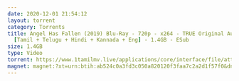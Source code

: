 ```yaml
---
date: 2020-12-01 21:54:12
layout: torrent
category: Torrents
title: Angel Has Fallen (2019) Blu-Ray - 720p - x264 - TRUE Original Audios
  [Tamil + Telugu + Hindi + Kannada + Eng] - 1.4GB - ESub
size: 1.4GB
type: Video
torrent: https://www.1tamilmv.live/applications/core/interface/file/attachment.php?id=69480
magnet: magnet:?xt=urn:btih:ab524c0a3fd3c050a820120f3faa7c2a2d1f57f0&dn=www.1TamilMV.live%20-%20Angel%20Has%20Fallen%20(2019)%20Blu-Ray%20-%20720p%20-%c2%a0%5bTam%20%2b%20Tel%20%2b%20Hin%20%2b%20Kan%c2%a0%2b%20Eng%5d%20-%20ESub.mkv&tr=udp%3a%2f%2fp4p.arenabg.com%3a1337%2fannounce&tr=http%3a%2f%2fpow7.com%3a80%2fannounce&tr=udp%3a%2f%2ftracker.tiny-vps.com%3a6969%2fannounce&tr=http%3a%2f%2ftracker2.itzmx.com%3a6961%2fannounce&tr=udp%3a%2f%2f151.80.120.114%3a2710%2fannounce&tr=udp%3a%2f%2f9.rarbg.com%3a2790%2fannounce&tr=udp%3a%2f%2f9.rarbg.to%3a2740%2fannounce&tr=udp%3a%2f%2fopen.stealth.si%3a80%2fannounce&tr=udp%3a%2f%2ftracker.leechers-paradise.org%3a6969%2fannounce&tr=udp%3a%2f%2ftracker.opentrackr.org%3a1337%2fannounce&tr=http%3a%2f%2ft.nyaatracker.com%3a80%2fannounce
---
```

